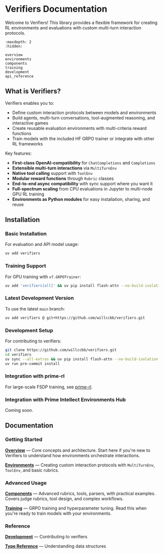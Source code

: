 # Verifiers Documentation

Welcome to Verifiers! This library provides a flexible framework for creating RL environments and evaluations with custom multi-turn interaction protocols.

```{toctree}
:maxdepth: 2
:hidden:

overview
environments
components
training
development
api_reference
```

## What is Verifiers?

Verifiers enables you to:
- Define custom interaction protocols between models and environments
- Build agents, multi-turn conversations, tool-augmented reasoning, and interactive games
- Create reusable evaluation environments with multi-criteria reward functions
- Train models with the included HF GRPO trainer or integrate with other RL frameworks

Key features:
- **First-class OpenAI-compatibility** for `ChatCompletions` and `Completions`
- **Extensible multi-turn interactions** via `MultiTurnEnv` 
- **Native tool calling** support with `ToolEnv`
- **Modular reward functions** through `Rubric` classes
- **End-to-end async compatibility** with sync support where you want it
- **Full-spectrum scaling** from CPU evaluations in Jupyter to multi-node GPU RL training
- **Environments as Python modules** for easy installation, sharing, and reuse

## Installation

### Basic Installation

For evaluation and API model usage:
```bash
uv add verifiers
```

### Training Support

For GPU training with `vf.GRPOTrainer`:
```bash
uv add 'verifiers[all]' && uv pip install flash-attn --no-build-isolation
```

### Latest Development Version

To use the latest `main` branch:
```bash
uv add verifiers @ git+https://github.com/willccbb/verifiers.git
```

### Development Setup

For contributing to verifiers:
```bash
git clone https://github.com/willccbb/verifiers.git
cd verifiers
uv sync --all-extras && uv pip install flash-attn --no-build-isolation
uv run pre-commit install
```

### Integration with prime-rl

For large-scale FSDP training, see [prime-rl](https://github.com/PrimeIntellect-ai/prime-rl).

### Integration with Prime Intellect Environments Hub

Coming soon.

## Documentation

### Getting Started

**[Overview](overview.md)** — Core concepts and architecture. Start here if you're new to Verifiers to understand how environments orchestrate interactions.

**[Environments](environments.md)** — Creating custom interaction protocols with `MultiTurnEnv`, `ToolEnv`, and basic rubrics.

### Advanced Usage

**[Components](components.md)** — Advanced rubrics, tools, parsers, with practical examples. Covers judge rubrics, tool design, and complex workflows.

**[Training](training.md)** — GRPO training and hyperparameter tuning. Read this when you're ready to train models with your environments.

### Reference

**[Development](development.md)** — Contributing to verifiers

**[Type Reference](api_reference.md)** — Understanding data structures
